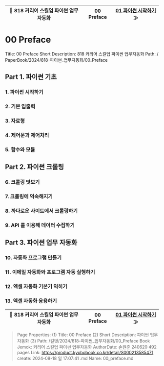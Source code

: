 
| 🏁 818 커리어 스킬업 파이썬 업무자동화 | 00 Preface | [ 01 파이썬 시작하기 ](/길벗/2024/818-파이썬_업무자동화/01_파이썬_시작하기) ≫ |
|:----:|:----:|:----:|

# 00 Preface

Title: 00 Preface
Short Description: 818 커리어 스킬업 파이썬 업무자동화
Path: / PaperBook/2024/818-파이썬_업무자동화/00_Preface

## Part 1. 파이썬 기초

### 1. 파이썬 시작하기

### 2. 기본 입출력

### 3. 자료형

### 4. 제어문과 제어처리

### 5. 함수와 모듈

## Part 2. 파이썬 크롤링

### 6. 크롤링 맛보기

### 7. 크롤링에 익숙해지기

### 8. 까다로운 사이트에서 크롤링하기

### 9. API 를 이용해 데이터 수집하기

## Part 3. 파이썬 업무 자동화

### 10. 자동화 프로그램 만들기

### 11. 이메일 자동화와 프로그램 자동 실행하기

### 12. 엑셀 자동화 기본기 익히기

### 13. 엑셀 자동화 응용하기




| 🏁 818 커리어 스킬업 파이썬 업무자동화 | 00 Preface | [ 01 파이썬 시작하기 ](/길벗/2024/818-파이썬_업무자동화/01_파이썬_시작하기) ≫ |
|:----:|:----:|:----:|

> Page Properties:
> (1) Title: 00 Preface
> (2) Short Description: 파이썬 업무자동화
> (3) Path: /길벗/2024/818-파이썬_업무자동화/00_Preface
> Book Jemok: 커리어 스킬업 파이썬 업무자동화
> AuthorDate: 손원준 240620 492 pages
> Link: https://product.kyobobook.co.kr/detail/S000213585471
> create: 2024-08-18 일 17:07:41
> .md Name: 00_preface.md

